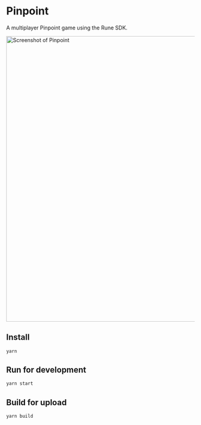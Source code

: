 # Pinpoint

A multiplayer Pinpoint game using the Rune SDK.

<img width="761" alt="Screenshot of Pinpoint" src="https://github.com/rune/rune-games-sdk/assets/7106681/c867663f-ed0d-4e72-a150-b0b62a6f2d41">

## Install

```sh
yarn
```

## Run for development

```sh
yarn start
```

## Build for upload

```sh
yarn build
```
